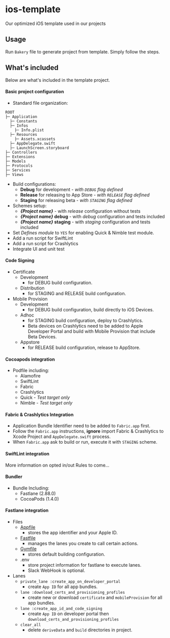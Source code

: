 # ios-template
Our optimized iOS template used in our projects

## Usage
Run `Bakery` file to generate project from template. Simply follow the steps.

## What's included

Below are what's included in the template project.

#### Basic project configuration
  - Standard file organization:
```
ROOT
├─ Application
  ├─ Constants
  ├─ Infos
    ├─ Info.plist
  ├─ Resources
    ├─ Assets.xcassets
  ├─ AppDelegate.swift
  ├─ LaunchScreen.storyboard
├─ Controllers
├─ Extensions
├─ Models
├─ Protocols
├─ Services
├─ Views
```
  - Build configurations:
    - **Debug** for development - _with `DEBUG` flag defined_
    - **Release** for releasing to App Store - _with `RELEASE` flag defined_
    - **Staging** for releasing beta - _with `STAGING` flag defined_
  - Schemes setup:
    - **_{Project name}_** - with _release_ configuration without tests
    - **_{Project name}_ debug** - with _debug_ configuration and tests included
    - **_{Project name}_ staging** - with _staging_ configuration and tests included
  - Set _Defines module_ to `YES` for enabling Quick & Nimble test module.
  - Add a run script for SwiftLint
  - Add a run script for Crashlytics
  - Integrate UI and unit test

#### Code Signing
  - Certificate
    - Development
      - for DEBUG build configuration.
    - Distribution
      - for STAGING and RELEASE build configuration.
  - Mobile Provision
    - Development
      - for DEBUG build configuration, build directly to iOS Devices.
    - Adhoc
      - for STAGING build configuration, deploy to Crashlytics.
      - Beta devices on Crashlytics need to be added to Apple Developer Portal and build with Mobile Provision that include Beta Devices.
    - Appstore
      - for RELEASE build configuration, release to AppStore.

#### Cocoapods integration
  - Podfile including:
    - Alamofire
    - SwiftLint
    - Fabric
    - Crashlytics
    - Quick _- Test target only_
    - Nimble _- Test target only_

#### Fabric & Crashlytics Integration
  - Application Bundle Identifier need to be added to `Fabric.app` first.
  - Follow the `Fabric.app` instructions, **ignore** import Fabric & Crashlytics to Xcode Project and `AppDelegate.swift` process.
  - When `Fabric.app` ask to build or run, execute it with `STAGING` scheme.

#### SwiftLint integration
More information on opted in/out Rules to come...

#### Bundler
 - Bundle Including: 
   - Fastlane (2.88.0)
   - CocoaPods (1.4.0)
  
#### Fastlane integration
 - Files
    - [Appfile](https://docs.fastlane.tools/advanced/#appfile)
      -  stores the app identifier and your Apple ID.
    - [Fastfile](https://docs.fastlane.tools/advanced/#fastfile)
      -  manages the lanes you create to call certain actions.
    - [Gymfile](https://docs.fastlane.tools/actions/gym/#gymfile)
      - stores default building configuration. 
    - .env 
      - store project information for fastlane to execute lanes.
      - Slack WebHook is optional. 
  - Lanes
    - `private_lane :create_app_on_developer_portal`
      - create `App ID` for all app bundles.
    - `lane :download_certs_and_provisioning_profiles`
      - create new or download `certificate` and `mobileProvision` for all app bundles.
    - `lane :create_app_id_and_code_signing`
      - create `App ID` on developer portal then `download_certs_and_provisioning_profiles`
    - `clear_all`
      - delete `deriveData` and `build` directories in project. 
